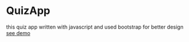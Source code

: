 # QuizApp

this quiz app written with javascript and used bootstrap for better design
<br/>
<a href="https://shayanfpg9.github.io/QuizApp/">see demo</a>
